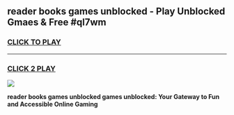 
## reader books games unblocked - Play Unblocked Gmaes & Free #ql7wm
<h3>
<a href="https://premium.freeplayer.one?title=reader_books_games_unblocked&ref=01M">CLICK TO PLAY</a></h3>
<hr>

<h3>
<a href="https://premium.freeplayer.one?title=reader_books_games_unblocked&ref=01M">CLICK 2 PLAY</a>
  
</h3>

<a href="https://premium.freeplayer.one?title=reader_books_games_unblocked&ref=01M"><img src="https://clearcache.store/games.png"></a>


**reader books games unblocked games unblocked: Your Gateway to Fun and Accessible Online Gaming**
